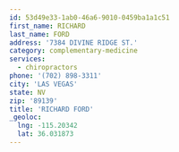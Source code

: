 ```yaml
---
id: 53d49e33-1ab0-46a6-9010-0459ba1a1c51
first_name: RICHARD
last_name: FORD
address: '7384 DIVINE RIDGE ST.'
category: complementary-medicine
services:
  - chiropractors
phone: '(702) 898-3311'
city: 'LAS VEGAS'
state: NV
zip: '89139'
title: 'RICHARD FORD'
_geoloc:
  lng: -115.20342
  lat: 36.031873
---
```

